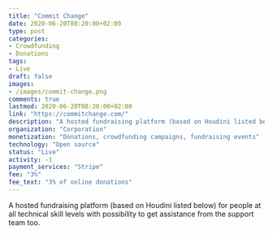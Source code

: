 ```yaml
---
title: "Commit Change"
date: 2020-06-20T08:20:00+02:00
type: post
categories:
- Crowdfunding
- Donations
tags:
- Live
draft: false
images:
- /images/commit-change.png
comments: true
lastmod: 2020-06-20T08:20:00+02:00
link: "https://commitchange.com/"
description: "A hosted fundraising platform (based on Houdini listed below) for people at all technical skill levels with possibility to get assistance from the support team too."
organization: "Corporation"
monetization: "Donations, crowdfunding campaigns, fundraising events"
technology: "Open source"
status: "Live"
activity: -1
payment_services: "Stripe"
fee: "3%"
fee_text: "3% of online donations"
---
```


A hosted fundraising platform (based on Houdini listed below) for people at all technical skill levels with possibility to get assistance from the support team too. <!--more-->

